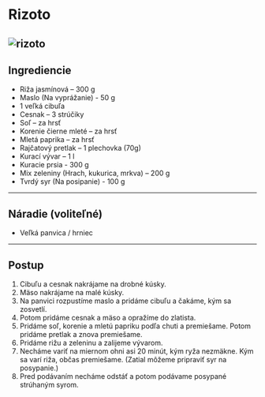 # Rizoto

![rizoto](https://bestrecepty.cz/wp-content/uploads/2021/10/srbske-rizoto.jpg "Rizoto")
---

## Ingrediencie

- Riža jasmínová – 300 g
- Maslo (Na vyprážanie) - 50 g
- 1 veľká cibuľa
- Cesnak – 3 strúčiky
- Soľ – za hrsť
- Korenie čierne mleté – za hrsť
- Mletá paprika – za hrsť
- Rajčatový pretlak – 1 plechovka (70g)
- Kurací vývar – 1 l
- Kuracie prsia - 300 g
- Mix zeleniny (Hrach, kukurica, mrkva) – 200 g
- Tvrdý syr (Na posipanie) - 100 g
---

## Náradie (voliteľné)

- Veľká panvica / hrniec

---

## Postup

1. Cibuľu a cesnak nakrájame na drobné kúsky.
2. Mäso nakrájame na malé kúsky.
3. Na panvici rozpustíme maslo a pridáme cibuľu a čakáme, kým sa zosvetlí.
4. Potom pridáme cesnak a mäso a opražíme do zlatista.
5. Pridáme soľ, korenie a mletú papriku podľa chuti a premiešame. Potom pridáme pretlak a znova premiešame.
6. Pridáme rižu a zeleninu a zalijeme vývarom.
7. Necháme variť na miernom ohni asi 20 minút, kým ryža nezmäkne. Kým sa varí riža, občas premiešame. (Zatial môžeme pripraviť syr na posypanie.)
8. Pred podávaním necháme odstáť a potom podávame posypané strúhaným syrom.